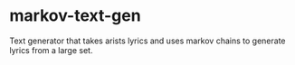 # markov-text-gen
Text generator that takes arists lyrics and uses markov chains to generate lyrics from a large set.
